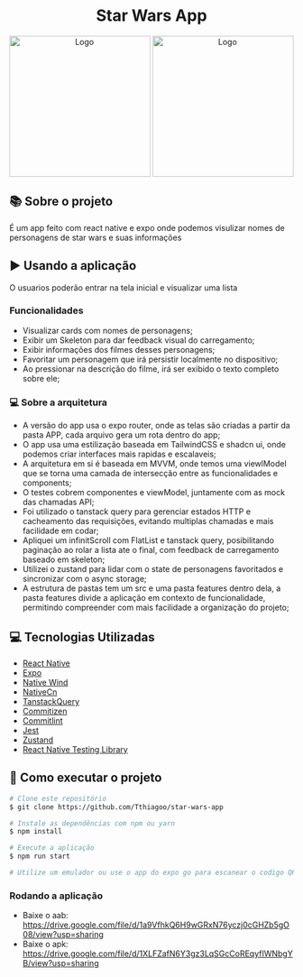 <h1 align="center" justify="center">
    Star Wars App
  </h1>
  
  <div align="center">
      <img align="center" alt="Logo" title="#logo" width="250px" src="https://github.com/Tthiagoo/star-wars-app/assets/51219408/a97955e2-0f8f-45ad-8baf-1146010fe592">
       <img align="center" alt="Logo" title="#logo" width="250px" src="https://github.com/Tthiagoo/star-wars-app/assets/51219408/7cfa4849-5d76-4c71-87cd-074ac601a208">

  </div>

 

  ## :books: Sobre o projeto
	
É um app feito com react native e expo onde podemos visulizar nomes de personagens de star wars e suas informações

## :arrow_forward: Usando a aplicação
O usuarios poderão entrar na tela inicial e visualizar uma lista

### Funcionalidades
- Visualizar cards com nomes de personagens;
- Exibir um Skeleton para dar feedback visual do carregamento;
- Exibir informações dos filmes desses personagens;
- Favoritar um personagem que irá persistir localmente no dispositivo;
- Ao pressionar na descrição do filme, irá ser exibido o texto completo sobre ele;

### :computer: Sobre a arquitetura
- A versão do app usa o expo router, onde as telas são criadas a partir da pasta APP, cada arquivo gera um rota dentro do app;
- O app usa uma estilização baseada em TailwindCSS e shadcn ui, onde podemos criar interfaces mais rapidas e escalaveis;
- A arquitetura em si é baseada em MVVM, onde temos uma viewlModel que se torna uma camada de intersecção entre as funcionalidades e components;
- O testes cobrem componentes e viewModel, juntamente com as mock das chamadas API;
- Foi utilizado o tanstack query para gerenciar estados HTTP e cacheamento das requisições, evitando multiplas chamadas e mais facilidade em codar;
- Apliquei um infinitScroll com FlatList e tanstack query, posibilitando paginação ao rolar a lista ate o final, com feedback de carregamento baseado em skeleton;
- Utilizei o zustand para lidar com o state de personagens favoritados e sincronizar com o async storage;
- A estrutura de pastas tem um src e uma pasta features dentro dela, a pasta features divide a aplicação em contexto de funcionalidade, permitindo compreender com mais facilidade a organização do projeto;
  

## :computer: Tecnologias Utilizadas
- [React Native](https://reactnative.dev/)
- [Expo](https://docs.expo.dev/)
- [Native Wind](https://www.nativewind.dev/)
- [NativeCn](https://nativecn.mintlify.app/introduction)
- [TanstackQuery](https://tanstack.com/query/latest)
- [Commitizen](https://github.com/commitizen/cz-cli)
- [Commitlint](https://commitlint.js.org/)
- [Jest](https://jestjs.io/pt-BR/)
- [Zustand](https://zustand-demo.pmnd.rs/)
- [React Native Testing Library](https://testing-library.com/docs/react-native-testing-library/intro/)

## 🚀 Como executar o projeto

```bash
# Clone este repositório
$ git clone https://github.com/Tthiagoo/star-wars-app

# Instale as dependências com npm ou yarn
$ npm install

# Execute a aplicação
$ npm run start

# Utilize um emulador ou use o app do expo go para escanear o codigo QR Code
```



### Rodando a aplicação
- Baixe o aab: https://drive.google.com/file/d/1a9VfhkQ6H9wGRxN76yczj0cGHZb5gO08/view?usp=sharing
- Baixe o apk: https://drive.google.com/file/d/1XLFZafN6Y3gz3LqSGcCoREqyfIWNbgYB/view?usp=sharing
  
